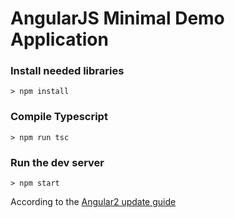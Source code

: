# AngularJS Minimal Demo Application

### Install needed libraries

```
> npm install
```

### Compile Typescript

```
> npm run tsc
```

### Run the dev server

```
> npm start
```

According to the [Angular2 update guide](https://angular.io/docs/ts/latest/guide/upgrade.html)